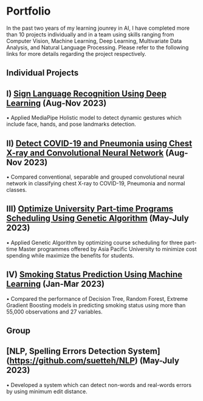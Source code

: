 # Portfolio
In the past two years of my learning jounrey in AI, I have completed more than 10 projects individually and in a team using skills ranging from Computer Vision, Machine Learning, Deep Learning, Multivariate Data Analysis, and Natural Language Processing. Please refer to the following links for more details regarding the project respectively.

## Individual Projects
## I) [Sign Language Recognition Using Deep Learning](https://github.com/suetteh/SignLanguageRecognition)	(Aug-Nov 2023)
•	Applied MediaPipe Holistic model to detect dynamic gestures which include face, hands, and pose landmarks detection.

## II) [Detect COVID-19 and Pneumonia using Chest X-ray and Convolutional Neural Network](https://github.com/suetteh/Chest-X-ray-Classification) (Aug- Nov 2023)
•	Compared conventional, separable and grouped convolutional neural network in classifying chest X-ray to COVID-19, Pneumonia and normal classes.

## III) [Optimize University Part-time Programs Scheduling Using Genetic Algorithm](https://github.com/suetteh/ScheduleOptimizationUsingGeneticAlgorithm) (May-July 2023)
•	Applied Genetic Algorithm by optimizing course scheduling for three part-time Master programmes offered by Asia Pacific University to minimize cost spending while maximize the benefits for students.

## IV) [Smoking Status Prediction Using Machine Learning](https://github.com/suetteh/SmokingStatusPrediction) (Jan-Mar 2023)
•	Compared the performance of Decision Tree, Random Forest, Extreme Gradient Boosting models in predicting smoking status using more than 55,000 observations and 27 variables.

## Group
## [NLP, Spelling Errors Detection System] (https://github.com/suetteh/NLP) (May-July 2023)
•	Developed a system which can detect non-words and real-words errors by using minimum edit distance.

